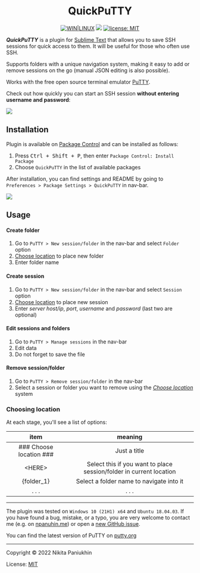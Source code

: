 <!--
┌───────────────────────────────────────────┐
│ Copyright (c) 2020-2022 Nikita Paniukhin  │
│      Licensed under the MIT license       │
└───────────────────────────────────────────┘
-->

<h1 align="center">QuickPuTTY</h1>

<div class="badges" align="center">
	<a href="https://packagecontrol.io/packages/QuickPuTTY" target="_blank" title="Package Control: QuickPuTTY"><img src="https://img.shields.io/badge/WIN-LINUX-f08989?labelColor=99c1f0&style=flat-square&cacheSeconds=260000" alt="WIN|LINUX"></a>
	<a href="https://packagecontrol.io/packages/QuickPuTTY" target="_blank" title="Package Control: QuickPuTTY"><img src="https://img.shields.io/packagecontrol/dt/QuickPuTTY?color=success&style=flat-square&cacheSeconds=300"></a>
	<a href="http://npanuhin.me/license" target="_blank" title="license: MIT"><img alt="license: MIT" src="https://img.shields.io/badge/license-MIT-blue.svg?color=informational&style=flat-square&cacheSeconds=260000"></a>
	<br>
</div>


***QuickPuTTY*** is a plugin for [Sublime Text](https://www.sublimetext.com "Visit sublimetext.com") that allows you to save SSH sessions for quick access to them. It will be useful for those who often use SSH.

Supports folders with a unique navigation system, making it easy to add or remove sessions on the go (manual JSON editing is also possible).

Works with the free open source terminal emulator [PuTTY](https://putty.org "Visit putty.org").

Check out how quickly you can start an SSH session **without entering username and password**:

![](./media/usage.gif)

<h2>Installation</h2>

Plugin is available on [Package Control](https://packagecontrol.io/packages/QuickPuTTY "Visit QuickPuTTY page on packagecontrol.io") and can be installed as follows:

1.  Press <kbd>Ctrl + Shift + P</kbd>, then enter `Package Control: Install Package`
2.  Choose `QuickPuTTY` in the list of available packages

After installation, you can find settings and README by going to `Preferences > Package Settings > QuickPuTTY` in nav-bar.

![](./media/installation.gif)

## Usage

#### Create folder

1.  Go to `PuTTY > New session/folder` in the nav-bar and select `Folder` option
2.  [Choose location](#choosing-location) to place new folder
3.  Enter folder name

#### Create session

1.  Go to `PuTTY > New session/folder` in the nav-bar and select `Session` option
2.  [Choose location](#choosing-location) to place new session
3.  Enter *server host/ip*, *port*, *username* and *password* (last two are optional)

#### Edit sessions and folders

1.  Go to `PuTTY > Manage sessions` in the nav-bar
2.  Edit data
3.  Do not forget to save the file

#### Remove session/folder

1.  Go to `PuTTY > Remove session/folder` in the nav-bar
2.  Select a session or folder you want to remove using the [*Choose location*](#choosing-location) system

### Choosing location

At each stage, you'll see a list of options:

|           item          |                            meaning                                  |
|:-----------------------:|:-------------------------------------------------------------------:|
| ### Choose location ### |                          Just a title                               |
|         \<HERE\>        | Select this if you want to place session/folder in current location |
|        {folder_1}       |            Select a folder name to navigate into it                 |
|          . . .          |                             . . .                                   |

-------------------------------------------

The plugin was tested on `Windows 10 (21H1) x64` and `Ubuntu 18.04.03`.
If you have found a bug, mistake, or a typo, you are very welcome to contact me (e.g. on [npanuhin.me](https://npanuhin.me "Visit npanuhin.me")) or open a [new GitHub issue](https://github.com/npanuhin/QuickPuTTY/issues/new "Create a new GitHub issue in the QuickPuTTY repository").

You can find the latest version of PuTTY on [putty.org](https://putty.org "Visit putty.org")

-------------------------------------------

Copyright © 2022 Nikita Paniukhin

License: [MIT](http://npanuhin.me/license "Visit https://npanuhin.me/license")

